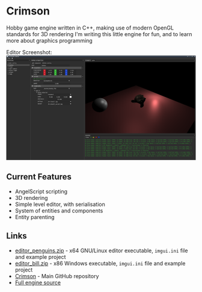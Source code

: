 # Crimson

Hobby game engine written in C++, making use of modern OpenGL standards for 3D rendering
I'm writing this little engine for fun, and to learn more about graphics programming

Editor Screenshot:
![haha](media/crimson_screenshot_00_full.png)

## Current Features
 - AngelScript scripting
 - 3D rendering
 - Simple level editor, with serialisation
 - System of entities and components
 - Entity parenting

## Links
 - [editor_penguins.zip](content/crimson/editor_penguins.zip) - x64 GNU/Linux editor executable, `imgui.ini` file and example project
 - [editor_bill.zip](content/crimson/editor_bill.zip) - x86 Windows executable, `imgui.ini` file and example project
 - [Crimson](https://github.com/georgelam6/Crimson) - Main GitHub repository
 - [Full engine source](https://github.com/georgelam6/Crimson/tree/master/crimson/src)
